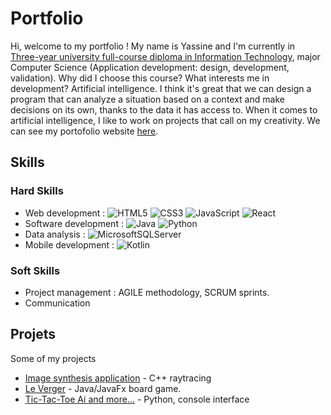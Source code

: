 # Portfolio

Hi, welcome to my portfolio ! My name is Yassine and I'm currently in [Three-year university full-course diploma in Information Technology](https://www.iut.unilim.fr/les-formations/but/informatique/), major Computer Science (Application development: design, development, validation). Why did I choose this course? What interests me in development? Artificial intelligence. I think it's great that we can design a program that can analyze a situation based on a context and make decisions on its own, thanks to the data it has access to. When it comes to artificial intelligence, I like to work on projects that call on my creativity. We can see my portofolio website [here](https://yassine-saddiki.netlify.app/).

## Skills

### Hard Skills

- Web development : ![HTML5](https://img.shields.io/badge/html5-%23E34F26.svg?style=for-the-badge&logo=html5&logoColor=white) ![CSS3](https://img.shields.io/badge/css3-%231572B6.svg?style=for-the-badge&logo=css3&logoColor=white) ![JavaScript](https://img.shields.io/badge/javascript-%23323330.svg?style=for-the-badge&logo=javascript&logoColor=%23F7DF1E) ![React](https://shields.io/badge/react-black?logo=react&style=for-the-badge)
- Software development : ![Java](https://img.shields.io/badge/java-%23ED8B00.svg?style=for-the-badge&logo=openjdk&logoColor=white)  ![Python](https://img.shields.io/badge/python-3670A0?style=for-the-badge&logo=python&logoColor=ffdd54) 
- Data analysis : ![MicrosoftSQLServer](https://img.shields.io/badge/Microsoft%20SQL%20Server-CC2927?style=for-the-badge&logo=microsoft%20sql%20server&logoColor=white)
- Mobile development : ![Kotlin](https://img.shields.io/badge/Kotlin-7F52FF?logo=kotlin&logoColor=fff&style=for-the-badge)

### Soft Skills

- Project management : AGILE methodology, SCRUM sprints. 
- Communication 

## Projets

Some of my projects
- [Image synthesis application](https://drive.google.com/file/d/1L6jLaaZPAnLzPDbOj-AY3_JBP3ggLgJU/view) - C++ raytracing
- [Le Verger](https://drive.google.com/file/d/1P1LXziqDqo93nblHN-nTO3M1E4GwDf8y/view) - Java/JavaFx board game.
- [Tic-Tac-Toe Ai and more...](https://drive.google.com/file/d/1Zv99xR4wgKrDSEPiggcv0-_SguXpyCs2/view) - Python, console interface

<!--
**nosakail/nosakail** is a ✨ _special_ ✨ repository because its `README.md` (this file) appears on your GitHub profile.

Here are some ideas to get you started:

- 🔭 I’m currently working on ...
- 🌱 I’m currently learning ...
- 👯 I’m looking to collaborate on ...
- 🤔 I’m looking for help with ...
- 💬 Ask me about ...
- 📫 How to reach me: ...
- 😄 Pronouns: ...
- ⚡ Fun fact: ...
-->
